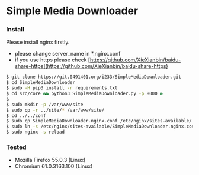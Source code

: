 # Simple Media Downloader

### Install

Please install nginx firstly.

+ please change server_name in *.nginx.conf
+ if you use https please check [https://github.com/XieXianbin/baidu-share-https](https://github.com/XieXianbin/baidu-share-https)

```bash
$ git clone https://git.0491401.org/i233/SimpleMediaDownloader.git
$ cd SimpleMediaDownloader
$ sudo -H pip3 install -r requirements.txt
$ cd src/core && python3 SimpleMediaDownloader.py -p 8000 &
$
$ sudo mkdir -p /var/www/site
$ sudo cp -r ../site/* /var/www/site/
$ cd ../../conf
$ sudo cp SimpleMediaDownloader.nginx.conf /etc/nginx/sites-available/
$ sudo ln -s /etc/nginx/sites-available/SimpleMediaDownloader.nginx.conf /etc/nginx/sites-enabled/SimpleMediaDownloader.nginx.conf
$ sudo nginx -s reload
```

### Tested

+ Mozilla Firefox 55.0.3 (Linux)
+ Chromium 61.0.3163.100 (Linux)
